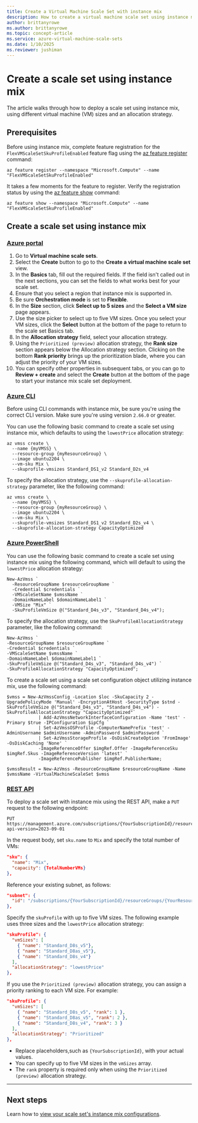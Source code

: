 ```yaml
---
title: Create a Virtual Machine Scale Set with instance mix
description: How to create a virtual machine scale set using instance mix on different platforms. 
author: brittanyrowe 
ms.author: brittanyrowe
ms.topic: concept-article
ms.service: azure-virtual-machine-scale-sets
ms.date: 1/10/2025
ms.reviewer: jushiman
---
```


# Create a scale set using instance mix
The article walks through how to deploy a scale set using instance mix, using different virtual machine (VM) sizes and an allocation strategy.

## Prerequisites
Before using instance mix, complete feature registration for the `FlexVMScaleSetSkuProfileEnabled` feature flag using the [az feature register](/cli/azure/feature#az-feature-register) command:

```azurecli-interactive
az feature register --namespace "Microsoft.Compute" --name "FlexVMScaleSetSkuProfileEnabled"
```

It takes a few moments for the feature to register. Verify the registration status by using the [az feature show](/cli/azure/feature#az-feature-register) command:

```azurecli-interactive
az feature show --namespace "Microsoft.Compute" --name "FlexVMScaleSetSkuProfileEnabled"
```

## Create a scale set using instance mix
### [Azure portal](#tab/portal-1)
1. Go to **Virtual machine scale sets**.
2. Select the **Create** button to go to the **Create a virtual machine scale set** view.
3. In the **Basics** tab, fill out the required fields. If the field isn't called out in the next sections, you can set the fields to what works best for your scale set.
4. Ensure that you select a region that instance mix is supported in.
5. Be sure **Orchestration mode** is set to **Flexible**.
6. In the **Size** section, click **Select up to 5 sizes** and the **Select a VM size** page appears.
7. Use the size picker to select up to five VM sizes. Once you select your VM sizes, click the **Select** button at the bottom of the page to return to the scale set Basics tab.
8. In the **Allocation strategy** field, select your allocation strategy.
9. Using the `Prioritized (preview)` allocation strategy, the **Rank size** section appears below the Allocation strategy section. Clicking on the bottom **Rank priority** brings up the prioritization blade, where you can adjust the priority of your VM sizes.
10. You can specify other properties in subsequent tabs, or you can go to **Review + create** and select the **Create** button at the bottom of the page to start your instance mix scale set deployment.

### [Azure CLI](#tab/cli-1)
Before using CLI commands with instance mix, be sure you're using the correct CLI version. Make sure you're using version `2.66.0` or greater.

You can use the following basic command to create a scale set using instance mix, which defaults to using the `lowestPrice` allocation strategy:
 
```azurecli-interactive
az vmss create \
  --name {myVMSS} \
  --resource-group {myResourceGroup} \
  --image ubuntu2204 \
  --vm-sku Mix \
  --skuprofile-vmsizes Standard_DS1_v2 Standard_D2s_v4
```
 
To specify the allocation strategy, use the `--skuprofile-allocation-strategy` parameter, like the following command:
```azurecli-interactive
az vmss create \
  --name {myVMSS} \
  --resource-group {myResourceGroup} \
  --image ubuntu2204 \
  --vm-sku Mix \
  --skuprofile-vmsizes Standard_DS1_v2 Standard_D2s_v4 \
  --skuprofile-allocation-strategy CapacityOptimized
```
 
### [Azure PowerShell](#tab/powershell-1)
You can use the following basic command to create a scale set using instance mix using the following command, which will default to using the `lowestPrice` allocation strategy:
 
```azurepowershell-interactive
New-AzVmss `
  -ResourceGroupName $resourceGroupName `
  -Credential $credentials `
  -VMScaleSetName $vmssName `
  -DomainNameLabel $domainNameLabel1 `
  -VMSize "Mix" `
  -SkuProfileVmSize @("Standard_D4s_v3", "Standard_D4s_v4");
```
 
To specify the allocation strategy, use the `SkuProfileAllocationStrategy` parameter, like the following command:
```azurepowershell-interactive
New-AzVmss `
-ResourceGroupName $resourceGroupName `
-Credential $credentials `
-VMScaleSetName $vmssName `
-DomainNameLabel $domainNameLabel1 `
-SkuProfileVmSize @("Standard_D4s_v3", "Standard_D4s_v4") `
-SkuProfileAllocationStrategy "CapacityOptimized";
```
 
To create a scale set using a scale set configuration object utilizing instance mix, use the following command:
```azurepowershell-interactive
$vmss = New-AzVmssConfig -Location $loc -SkuCapacity 2 -UpgradePolicyMode 'Manual' -EncryptionAtHost -SecurityType $stnd -SkuProfileVmSize @("Standard_D4s_v3", "Standard_D4s_v4") -SkuProfileAllocationStrategy "CapacityOptimized"`
            | Add-AzVmssNetworkInterfaceConfiguration -Name 'test' -Primary $true -IPConfiguration $ipCfg `
            | Set-AzVmssOSProfile -ComputerNamePrefix 'test' -AdminUsername $adminUsername -AdminPassword $adminPassword `
            | Set-AzVmssStorageProfile -OsDiskCreateOption 'FromImage' -OsDiskCaching 'None' `
            -ImageReferenceOffer $imgRef.Offer -ImageReferenceSku $imgRef.Skus -ImageReferenceVersion 'latest' `
            -ImageReferencePublisher $imgRef.PublisherName;
 
$vmssResult = New-AzVmss -ResourceGroupName $resourceGroupName -Name $vmssName -VirtualMachineScaleSet $vmss
```

### [REST API](#tab/arm-1)
To deploy a scale set with instance mix using the REST API, make a `PUT` request to the following endpoint:

```http
PUT https://management.azure.com/subscriptions/{YourSubscriptionId}/resourceGroups/{YourResourceGroupName}/providers/Microsoft.Compute/virtualMachineScaleSets/{yourScaleSetName}?api-version=2023-09-01
```

In the request body, set `sku.name` to `Mix` and specify the total number of VMs:

```json
"sku": {
  "name": "Mix",
  "capacity": {TotalNumberVMs}
},
```

Reference your existing subnet, as follows:

```json
"subnet": {
  "id": "/subscriptions/{YourSubscriptionId}/resourceGroups/{YourResourceGroupName}/providers/Microsoft.Network/virtualNetworks/{YourVnetName}/subnets/default"
},
```

Specify the `skuProfile` with up to five VM sizes. The following example uses three sizes and the `lowestPrice` allocation strategy:

```json
"skuProfile": {
  "vmSizes": [
    { "name": "Standard_D8s_v5"},
    { "name": "Standard_D8as_v5"},
    { "name": "Standard_D8s_v4"}
  ],
  "allocationStrategy": "lowestPrice"
},
```

If you use the `Prioritized (preview)` allocation strategy, you can assign a priority ranking to each VM size. For example:

```json
"skuProfile": {
  "vmSizes": [
    { "name": "Standard_D8s_v5", "rank": 1 },
    { "name": "Standard_D8as_v5", "rank": 2 },
    { "name": "Standard_D8s_v4", "rank": 3 }
  ],
  "allocationStrategy": "Prioritized"
},
```

- Replace placeholders,such as `{YourSubscriptionId}`, with your actual values.
- You can specify up to five VM sizes in the `vmSizes` array.
- The `rank` property is required only when using the `Prioritized (preview)` allocation strategy.

---

## Next steps
Learn how to [view your scale set's instance mix configurations](instance-mix-view.md).